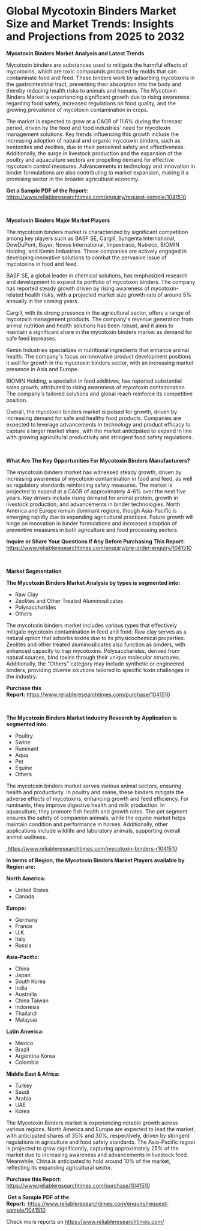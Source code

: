 <p><h1>Global Mycotoxin Binders Market Size and Market Trends: Insights and Projections from 2025 to 2032</h1></p><p><strong>Mycotoxin Binders Market Analysis and Latest Trends</strong></p>
<p><p>Mycotoxin binders are substances used to mitigate the harmful effects of mycotoxins, which are toxic compounds produced by molds that can contaminate food and feed. These binders work by adsorbing mycotoxins in the gastrointestinal tract, preventing their absorption into the body and thereby reducing health risks to animals and humans. The Mycotoxin Binders Market is experiencing significant growth due to rising awareness regarding food safety, increased regulations on food quality, and the growing prevalence of mycotoxin contamination in crops.</p><p>The market is expected to grow at a CAGR of 11.6% during the forecast period, driven by the feed and food industries' need for mycotoxin management solutions. Key trends influencing this growth include the increasing adoption of natural and organic mycotoxin binders, such as bentonites and zeolites, due to their perceived safety and effectiveness. Additionally, the surge in livestock production and the expansion of the poultry and aquaculture sectors are propelling demand for effective mycotoxin control measures. Advancements in technology and innovation in binder formulations are also contributing to market expansion, making it a promising sector in the broader agricultural economy.</p></p>
<p><strong>Get a Sample PDF of the Report:&nbsp;</strong> <a href="https://www.reliableresearchtimes.com/enquiry/request-sample/1041510?utm_campaign=3581&utm_medium=2&utm_source=Github&utm_content=ia&utm_term=01042025&utm_id=mycotoxin-binders">https://www.reliableresearchtimes.com/enquiry/request-sample/1041510</a></p>
<p>&nbsp;</p>
<p><strong>Mycotoxin Binders Major Market Players</strong></p>
<p><p>The mycotoxin binders market is characterized by significant competition among key players such as BASF SE, Cargill, Syngenta International, DowDuPont, Bayer, Novus International, Impextraco, Nutreco, BIOMIN Holding, and Kemin Industries. These companies are actively engaged in developing innovative solutions to combat the pervasive issue of mycotoxins in food and feed.</p><p>BASF SE, a global leader in chemical solutions, has emphasized research and development to expand its portfolio of mycotoxin binders. The company has reported steady growth driven by rising awareness of mycotoxin-related health risks, with a projected market size growth rate of around 5% annually in the coming years.</p><p>Cargill, with its strong presence in the agricultural sector, offers a range of mycotoxin management products. The company's revenue generation from animal nutrition and health solutions has been robust, and it aims to maintain a significant share in the mycotoxin binders market as demand for safe feed increases.</p><p>Kemin Industries specializes in nutritional ingredients that enhance animal health. The company's focus on innovative product development positions it well for growth in the mycotoxin binders sector, with an increasing market presence in Asia and Europe.</p><p>BIOMIN Holding, a specialist in feed additives, has reported substantial sales growth, attributed to rising awareness of mycotoxin contamination. The company's tailored solutions and global reach reinforce its competitive position.</p><p>Overall, the mycotoxin binders market is poised for growth, driven by increasing demand for safe and healthy food products. Companies are expected to leverage advancements in technology and product efficacy to capture a larger market share, with the market anticipated to expand in line with growing agricultural productivity and stringent food safety regulations.</p></p>
<p>&nbsp;</p>
<p><strong>What Are The Key Opportunities For Mycotoxin Binders Manufacturers?</strong></p>
<p><p>The mycotoxin binders market has witnessed steady growth, driven by increasing awareness of mycotoxin contamination in food and feed, as well as regulatory standards reinforcing safety measures. The market is projected to expand at a CAGR of approximately 4-6% over the next five years. Key drivers include rising demand for animal protein, growth in livestock production, and advancements in binder technologies. North America and Europe remain dominant regions, though Asia-Pacific is emerging rapidly due to expanding agricultural practices. Future growth will hinge on innovation in binder formulations and increased adoption of preventive measures in both agriculture and food processing sectors.</p></p>
<p><strong>Inquire or Share Your Questions If Any Before Purchasing This Report:</strong> <a href="https://www.reliableresearchtimes.com/enquiry/pre-order-enquiry/1041510?utm_campaign=3581&utm_medium=2&utm_source=Github&utm_content=ia&utm_term=01042025&utm_id=mycotoxin-binders">https://www.reliableresearchtimes.com/enquiry/pre-order-enquiry/1041510</a></p>
<p>&nbsp;</p>
<p><strong>Market Segmentation</strong></p>
<p><strong>The Mycotoxin Binders Market Analysis by types is segmented into:</strong></p>
<p><ul><li>Raw Clay</li><li>Zeolites and Other Treated Aluminosilicates</li><li>Polysaccharides</li><li>Others</li></ul></p>
<p><p>The mycotoxin binders market includes various types that effectively mitigate mycotoxin contamination in feed and food. Raw clay serves as a natural option that adsorbs toxins due to its physicochemical properties. Zeolites and other treated aluminosilicates also function as binders, with enhanced capacity to trap mycotoxins. Polysaccharides, derived from natural sources, bind toxins through their unique molecular structures. Additionally, the "Others" category may include synthetic or engineered binders, providing diverse solutions tailored to specific toxin challenges in the industry.</p></p>
<p><strong>Purchase this Report:&nbsp;</strong><a href="https://www.reliableresearchtimes.com/purchase/1041510?utm_campaign=3581&utm_medium=2&utm_source=Github&utm_content=ia&utm_term=01042025&utm_id=mycotoxin-binders">https://www.reliableresearchtimes.com/purchase/1041510</a></p>
<p>&nbsp;</p>
<p><strong>The Mycotoxin Binders Market Industry Research by Application is segmented into:</strong></p>
<p><ul><li>Poultry</li><li>Swine</li><li>Ruminant</li><li>Aqua</li><li>Pet</li><li>Equine</li><li>Others</li></ul></p>
<p><p>The mycotoxin binders market serves various animal sectors, ensuring health and productivity. In poultry and swine, these binders mitigate the adverse effects of mycotoxins, enhancing growth and feed efficiency. For ruminants, they improve digestive health and milk production. In aquaculture, they promote fish health and growth rates. The pet segment ensures the safety of companion animals, while the equine market helps maintain condition and performance in horses. Additionally, other applications include wildlife and laboratory animals, supporting overall animal wellness.</p></p>
<p><a href="https://www.reliableresearchtimes.com/mycotoxin-binders-r1041510?utm_campaign=3581&utm_medium=2&utm_source=Github&utm_content=ia&utm_term=01042025&utm_id=mycotoxin-binders">&nbsp;https://www.reliableresearchtimes.com/mycotoxin-binders-r1041510</a></p>
<p><strong>In terms of Region, the Mycotoxin Binders Market Players available by Region are:</strong></p>
<p>
    <p> <strong> North America: </strong>
        <ul>
            <li>United States</li>
            <li>Canada</li>
        </ul>
        </p> 
    <p> <strong> Europe: </strong>
        <ul>
            <li>Germany</li>
            <li>France</li>
            <li>U.K.</li>
            <li>Italy</li>
            <li>Russia</li>
        </ul>
        </p> 
    <p> <strong> Asia-Pacific: </strong>
        <ul>
            <li>China</li>
            <li>Japan</li>
            <li>South Korea</li>
            <li>India</li>
            <li>Australia</li>
            <li>China Taiwan</li>
            <li>Indonesia</li>
            <li>Thailand</li>
            <li>Malaysia</li>
        </ul>
        </p> 
    <p> <strong> Latin America: </strong>
        <ul>
            <li>Mexico</li>
            <li>Brazil</li>
            <li>Argentina Korea</li>
            <li>Colombia</li>
        </ul>
        </p> 
    <p> <strong> Middle East & Africa: </strong>
        <ul>
            <li>Turkey</li>
            <li>Saudi</li>
            <li>Arabia</li>
            <li>UAE</li>
            <li>Korea</li>
        </ul>
    </p>
    </p>
<p><p>The Mycotoxin Binders market is experiencing notable growth across various regions. North America and Europe are expected to lead the market, with anticipated shares of 35% and 30%, respectively, driven by stringent regulations in agriculture and food safety standards. The Asia-Pacific region is projected to grow significantly, capturing approximately 25% of the market due to increasing awareness and advancements in livestock feed. Meanwhile, China is anticipated to hold around 10% of the market, reflecting its expanding agricultural sector.</p></p>
<p><strong>Purchase this Report: </strong><a href="https://www.reliableresearchtimes.com/purchase/1041510?utm_campaign=3581&utm_medium=2&utm_source=Github&utm_content=ia&utm_term=01042025&utm_id=mycotoxin-binders">https://www.reliableresearchtimes.com/purchase/1041510</a></p>
<p>&nbsp;<strong>Get a Sample PDF of the Report:&nbsp;&nbsp;</strong><a href="https://www.reliableresearchtimes.com/enquiry/request-sample/1041510?utm_campaign=3581&utm_medium=2&utm_source=Github&utm_content=ia&utm_term=01042025&utm_id=mycotoxin-binders">https://www.reliableresearchtimes.com/enquiry/request-sample/1041510</a></p>
<p><strong></strong></p>
<p>Check more reports on <a href="https://www.reliableresearchtimes.com/?utm_campaign=3581&utm_medium=2&utm_source=Github&utm_content=ia&utm_term=01042025&utm_id=mycotoxin-binders">https://www.reliableresearchtimes.com/</a></p>